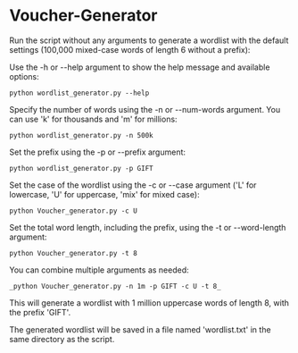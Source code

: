 # Voucher-Generator
Run the script without any arguments to generate a wordlist with the default settings (100,000 mixed-case words of length 6 without a prefix):

Use the -h or --help argument to show the help message and available options:

    python wordlist_generator.py --help

Specify the number of words using the -n or --num-words argument. You can use 'k' for thousands and 'm' for millions:

    python wordlist_generator.py -n 500k

Set the prefix using the -p or --prefix argument:

    python wordlist_generator.py -p GIFT

Set the case of the wordlist using the -c or --case argument ('L' for lowercase, 'U' for uppercase, 'mix' for mixed case):

    python Voucher_generator.py -c U

Set the total word length, including the prefix, using the -t or --word-length argument:

    python Voucher_generator.py -t 8

You can combine multiple arguments as needed:

    _python Voucher_generator.py -n 1m -p GIFT -c U -t 8_

This will generate a wordlist with 1 million uppercase words of length 8, with the prefix 'GIFT'.

The generated wordlist will be saved in a file named 'wordlist.txt' in the same directory as the script.
